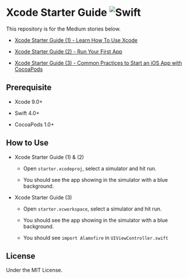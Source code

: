 # Xcode Starter Guide ![Swift](http://img.shields.io/badge/swift-4.0-brightgreen.svg)

This repository is for the Medium stories below. 

- [Xcode Starter Guide (1) - Learn How To Use Xcode](https://medium.com/p/7b852a4619ba)

- [Xcode Starter Guide (2) - Run Your First App](https://medium.com/p/8317520613fc)

- [Xcode Starter Guide (3) - Common Practices to Start an iOS App with CocoaPods](https://medium.com/p/e99ebdc26585)

## Prerequisite 

- Xcode 9.0+

- Swift 4.0+

- CocoaPods 1.0+

## How to Use

- Xcode Starter Guide (1) & (2)

  - Open `starter.xcodeproj`, select a simulator and hit run. 

  - You should see the app showing in the simulator with a blue background.
  
- Xcode Starter Guide (3)

  - Open `starter.xcworkspace`, select a simulator and hit run. 

  - You should see the app showing in the simulator with a blue background.
  
  - You should see `import Alamofire` in `UIViewController.swift`
  
## License

Under the MIT License.

